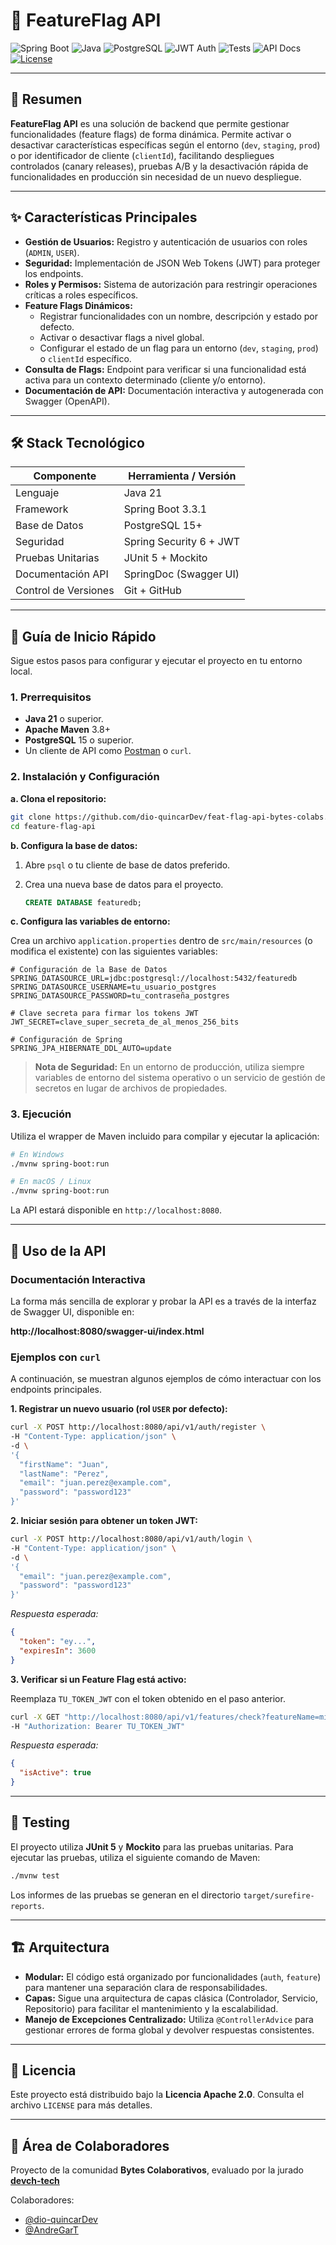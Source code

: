 # 🧩 FeatureFlag API

![Spring Boot](https://img.shields.io/badge/Spring_Boot-3.3.1-green?logo=springboot)
![Java](https://img.shields.io/badge/Java-21-blue?logo=java&logoColor=white)
![PostgreSQL](https://img.shields.io/badge/PostgreSQL-15-blue?logo=postgresql)
![JWT Auth](https://img.shields.io/badge/Auth-JWT-yellow?logo=jsonwebtokens)
![Tests](https://img.shields.io/badge/Tests-JUnit%20%2B%20Mockito-orange?logo=testing)
![API Docs](https://img.shields.io/badge/Swagger-UI-blue?logo=swagger)
[![License](https://img.shields.io/badge/License-Apache_2.0-blue?logo=apache)](https://opensource.org/licenses/Apache-2.0)

---

## 📖 Resumen

**FeatureFlag API** es una solución de backend que permite gestionar funcionalidades (feature flags) de forma dinámica. Permite activar o desactivar características específicas según el entorno (`dev`, `staging`, `prod`) o por identificador de cliente (`clientId`), facilitando despliegues controlados (canary releases), pruebas A/B y la desactivación rápida de funcionalidades en producción sin necesidad de un nuevo despliegue.

---

## ✨ Características Principales

- **Gestión de Usuarios:** Registro y autenticación de usuarios con roles (`ADMIN`, `USER`).
- **Seguridad:** Implementación de JSON Web Tokens (JWT) para proteger los endpoints.
- **Roles y Permisos:** Sistema de autorización para restringir operaciones críticas a roles específicos.
- **Feature Flags Dinámicos:**
  - Registrar funcionalidades con un nombre, descripción y estado por defecto.
  - Activar o desactivar flags a nivel global.
  - Configurar el estado de un flag para un entorno (`dev`, `staging`, `prod`) o `clientId` específico.
- **Consulta de Flags:** Endpoint para verificar si una funcionalidad está activa para un contexto determinado (cliente y/o entorno).
- **Documentación de API:** Documentación interactiva y autogenerada con Swagger (OpenAPI).

---

## 🛠️ Stack Tecnológico

| Componente           | Herramienta / Versión     |
|----------------------|---------------------------|
| Lenguaje             | Java 21                   |
| Framework            | Spring Boot 3.3.1         |
| Base de Datos        | PostgreSQL 15+            |
| Seguridad            | Spring Security 6 + JWT   |
| Pruebas Unitarias    | JUnit 5 + Mockito         |
| Documentación API    | SpringDoc (Swagger UI)    |
| Control de Versiones | Git + GitHub              |

---

## 🚀 Guía de Inicio Rápido

Sigue estos pasos para configurar y ejecutar el proyecto en tu entorno local.

### 1. Prerrequisitos

- **Java 21** o superior.
- **Apache Maven** 3.8+
- **PostgreSQL** 15 o superior.
- Un cliente de API como [Postman](https://www.postman.com/) o `curl`.

### 2. Instalación y Configuración

**a. Clona el repositorio:**

```bash
git clone https://github.com/dio-quincarDev/feat-flag-api-bytes-colabs.git
cd feature-flag-api
```

**b. Configura la base de datos:**

1.  Abre `psql` o tu cliente de base de datos preferido.
2.  Crea una nueva base de datos para el proyecto.

    ```sql
    CREATE DATABASE featuredb;
    ```

**c. Configura las variables de entorno:**

Crea un archivo `application.properties` dentro de `src/main/resources` (o modifica el existente) con las siguientes variables:

```properties
# Configuración de la Base de Datos
SPRING_DATASOURCE_URL=jdbc:postgresql://localhost:5432/featuredb
SPRING_DATASOURCE_USERNAME=tu_usuario_postgres
SPRING_DATASOURCE_PASSWORD=tu_contraseña_postgres

# Clave secreta para firmar los tokens JWT
JWT_SECRET=clave_super_secreta_de_al_menos_256_bits

# Configuración de Spring
SPRING_JPA_HIBERNATE_DDL_AUTO=update
```

> **Nota de Seguridad:** En un entorno de producción, utiliza siempre variables de entorno del sistema operativo o un servicio de gestión de secretos en lugar de archivos de propiedades.

### 3. Ejecución

Utiliza el wrapper de Maven incluido para compilar y ejecutar la aplicación:

```bash
# En Windows
./mvnw spring-boot:run

# En macOS / Linux
./mvnw spring-boot:run
```

La API estará disponible en `http://localhost:8080`.

---

## 🔌 Uso de la API

### Documentación Interactiva

La forma más sencilla de explorar y probar la API es a través de la interfaz de Swagger UI, disponible en:

**http://localhost:8080/swagger-ui/index.html**

### Ejemplos con `curl`

A continuación, se muestran algunos ejemplos de cómo interactuar con los endpoints principales.

**1. Registrar un nuevo usuario (rol `USER` por defecto):**

```bash
curl -X POST http://localhost:8080/api/v1/auth/register \
-H "Content-Type: application/json" \
-d \
'{
  "firstName": "Juan",
  "lastName": "Perez",
  "email": "juan.perez@example.com",
  "password": "password123"
}'
```

**2. Iniciar sesión para obtener un token JWT:**

```bash
curl -X POST http://localhost:8080/api/v1/auth/login \
-H "Content-Type: application/json" \
-d \
'{
  "email": "juan.perez@example.com",
  "password": "password123"
}'
```

*Respuesta esperada:*

```json
{
  "token": "ey...",
  "expiresIn": 3600
}
```

**3. Verificar si un Feature Flag está activo:**

Reemplaza `TU_TOKEN_JWT` con el token obtenido en el paso anterior.

```bash
curl -X GET "http://localhost:8080/api/v1/features/check?featureName=mi-feature&clientId=cliente-abc" \
-H "Authorization: Bearer TU_TOKEN_JWT"
```

*Respuesta esperada:*

```json
{
  "isActive": true
}
```

---

## 🧪 Testing

El proyecto utiliza **JUnit 5** y **Mockito** para las pruebas unitarias. Para ejecutar las pruebas, utiliza el siguiente comando de Maven:

```bash
./mvnw test
```

Los informes de las pruebas se generan en el directorio `target/surefire-reports`.

---

## 🏗️ Arquitectura

- **Modular:** El código está organizado por funcionalidades (`auth`, `feature`) para mantener una separación clara de responsabilidades.
- **Capas:** Sigue una arquitectura de capas clásica (Controlador, Servicio, Repositorio) para facilitar el mantenimiento y la escalabilidad.
- **Manejo de Excepciones Centralizado:** Utiliza `@ControllerAdvice` para gestionar errores de forma global y devolver respuestas consistentes.

---

## 📄 Licencia

Este proyecto está distribuido bajo la **Licencia Apache 2.0**. Consulta el archivo `LICENSE` para más detalles.

---

## 🤝 Área de Colaboradores

Proyecto de la comunidad **Bytes Colaborativos**, evaluado por la jurado **[devch-tech](https://github.com/devch-tech)**  

Colaboradores:  
- [@dio-quincarDev](https://github.com/dio-quincarDev)  
- [@AndreGarT](https://github.com/AndreGarT)
